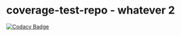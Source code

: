 # coverage-test-repo - whatever 2

[![Codacy Badge](https://app.dev.codacy.org/project/badge/Grade/112ad8fe5ae64ef59dba86b1693c1ac3)](https://www.dev.codacy.org/gh/pedrobpereira/coverage-test-repo/dashboard?utm_source=github.com&amp;utm_medium=referral&amp;utm_content=pedrobpereira/coverage-test-repo&amp;utm_campaign=Badge_Grade)

